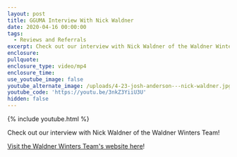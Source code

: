 ```yaml
---
layout: post
title: GGUMA Interview With Nick Waldner
date: 2020-04-16 00:00:00
tags:
  - Reviews and Referrals
excerpt: Check out our interview with Nick Waldner of the Waldner Winters Team!
enclosure:
pullquote:
enclosure_type: video/mp4
enclosure_time:
use_youtube_image: false
youtube_alternate_image: /uploads/4-23-josh-anderson---nick-waldner.jpg
youtube_code: 'https://youtu.be/3nkZ3YiiU3U'
hidden: false
---
```


{% include youtube.html %}

Check out our interview with Nick Waldner of the Waldner Winters Team\!

<u><a target="_blank" href="https://www.waldnerwintersteam.com">Visit the Waldner Winters Team's website here</a></u>\!